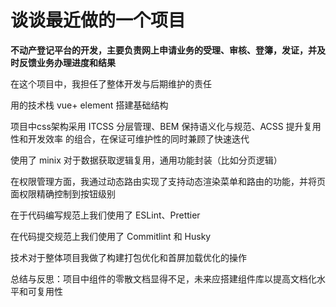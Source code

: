 # 谈谈最近做的一个项目

**不动产登记平台的开发，主要负责网上申请业务的受理、审核、登簿，发证，并及时反馈业务办理进度和结果**

在这个项目中，我担任了整体开发与后期维护的责任

用的技术栈 vue+ element 搭建基础结构

项目中css架构采用 ITCSS 分层管理、BEM 保持语义化与规范、ACSS 提升复用性和开发效率 的组合，在保证可维护性的同时兼顾了快速迭代

使用了 minix 对于数据获取逻辑复用，通用功能封装（比如分页逻辑）

在权限管理方面，我通过动态路由实现了支持动态渲染菜单和路由的功能，并将页面权限精确控制到按钮级别

在于代码编写规范上我们使用了 ESLint、Prettier

在代码提交规范上我们使用了 Commitlint 和 Husky

技术对于整体项目我做了构建打包优化和首屏加载优化的操作

总结与反思：项目中组件的零散文档显得不足，未来应搭建组件库以提高文档化水平和可复用性
